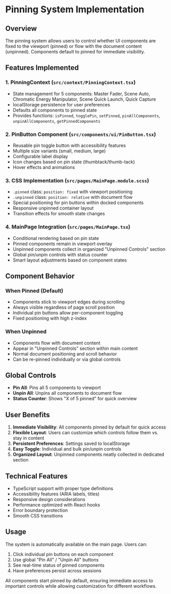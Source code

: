 # Pinning System Implementation

## Overview
The pinning system allows users to control whether UI components are fixed to the viewport (pinned) or flow with the document content (unpinned). Components default to pinned for immediate visibility.

## Features Implemented

### 1. PinningContext (`src/context/PinningContext.tsx`)
- State management for 5 components: Master Fader, Scene Auto, Chromatic Energy Manipulator, Scene Quick Launch, Quick Capture
- localStorage persistence for user preferences
- Defaults all components to pinned state
- Provides functions: `isPinned`, `togglePin`, `setPinned`, `pinAllComponents`, `unpinAllComponents`, `getPinnedComponents`

### 2. PinButton Component (`src/components/ui/PinButton.tsx`)
- Reusable pin toggle button with accessibility features
- Multiple size variants (small, medium, large)
- Configurable label display
- Icon changes based on pin state (thumbtack/thumb-tack)
- Hover effects and animations

### 3. CSS Implementation (`src/pages/MainPage.module.scss`)
- `.pinned` class: `position: fixed` with viewport positioning
- `.unpinned` class: `position: relative` with document flow
- Special positioning for pin buttons within docked components
- Responsive unpinned container layout
- Transition effects for smooth state changes

### 4. MainPage Integration (`src/pages/MainPage.tsx`)
- Conditional rendering based on pin state
- Pinned components remain in viewport overlay
- Unpinned components collect in organized "Unpinned Controls" section
- Global pin/unpin controls with status counter
- Smart layout adjustments based on component states

## Component Behavior

### When Pinned (Default)
- Components stick to viewport edges during scrolling
- Always visible regardless of page scroll position
- Individual pin buttons allow per-component toggling
- Fixed positioning with high z-index

### When Unpinned
- Components flow with document content
- Appear in "Unpinned Controls" section within main content
- Normal document positioning and scroll behavior
- Can be re-pinned individually or via global controls

## Global Controls
- **Pin All**: Pins all 5 components to viewport
- **Unpin All**: Unpins all components to document flow
- **Status Counter**: Shows "X of 5 pinned" for quick overview

## User Benefits
1. **Immediate Visibility**: All components pinned by default for quick access
2. **Flexible Layout**: Users can customize which controls follow them vs. stay in content
3. **Persistent Preferences**: Settings saved to localStorage
4. **Easy Toggle**: Individual and bulk pin/unpin controls
5. **Organized Layout**: Unpinned components neatly collected in dedicated section

## Technical Features
- TypeScript support with proper type definitions
- Accessibility features (ARIA labels, titles)
- Responsive design considerations
- Performance optimized with React hooks
- Error boundary protection
- Smooth CSS transitions

## Usage
The system is automatically available on the main page. Users can:
1. Click individual pin buttons on each component
2. Use global "Pin All" / "Unpin All" buttons
3. See real-time status of pinned components
4. Have preferences persist across sessions

All components start pinned by default, ensuring immediate access to important controls while allowing customization for different workflows.
